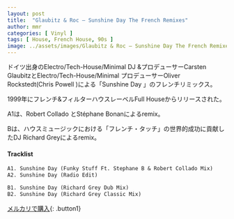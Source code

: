 ```yaml
---
layout: post
title:  "Glaubitz & Roc – Sunshine Day The French Remixes"
author: mmr
categories: [ Vinyl ]
tags: [ House, French House, 90s ]
image: ../assets/images/Glaubitz & Roc – Sunshine Day The French Remixes.webp
---
```


ドイツ出身のElectro/Tech-House/Minimal DJ &プロデューサーCarsten GlaubitzとElectro/Tech-House/Minimal プロデューサーOliver Rockstedt(Chris Powell )による「Sunshine Day 」のフレンチリミックス。

1999年にフレンチ&フィルターハウスレーベルFull Houseからリリースされた。

A1は、Robert Collado とStéphane Bonanによるremix。

Bは、ハウスミュージックにおける「フレンチ・タッチ」の世界的成功に貢献したDJ Richard Greyによるremix。

#### Tracklist
```md
A1. Sunshine Day (Funky Stuff Ft. Stephane B & Robert Collado Mix)
A2. Sunshine Day (Radio Edit)

B1. Sunshine Day (Richard Grey Dub Mix)
B2. Sunshine Day (Richard Grey Classic Mix)
```

[メルカリで購入](https://jp.mercari.com/item/m56961334854?afid=6142608987){: .button1}
